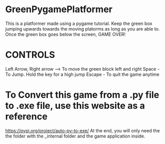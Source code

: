 # GreenPygamePlatformer
This is a platformer made using a pygame tutorial. Keep the green box jumping upwards towards the moving platorms as long as you are able to. Once the green box goes below the screen, GAME OVER!

# CONTROLS
Left Arrow, Right arrow --> To move the green block left and right
Space - To Jump. Hold the key for a high jump
Escape - To quit the game anytime

# To Convert this game from a .py file to .exe file, use this website as a reference
https://pypi.org/project/auto-py-to-exe/ 
At the end, you will only need the the folder with the _internal folder and the game application inside.
